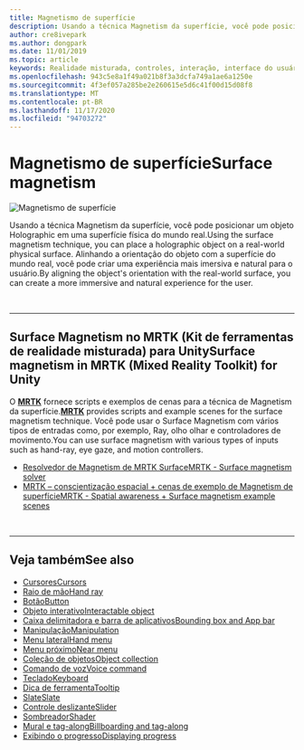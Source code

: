 ```yaml
---
title: Magnetismo de superfície
description: Usando a técnica Magnetism da superfície, você pode posicionar um objeto Holographic em uma superfície física do mundo real.
author: cre8ivepark
ms.author: dongpark
ms.date: 11/01/2019
ms.topic: article
keywords: Realidade misturada, controles, interação, interface do usuário, UX, headset de realidade misturada, headset de realidade mista do Windows, headset da realidade virtual, HoloLens, MRTK, kit de ferramentas de realidade misturada, Magnetism da superfície
ms.openlocfilehash: 943c5e8a1f49a021b8f3a3dcfa749a1ae6a1250e
ms.sourcegitcommit: 4f3ef057a285be2e260615e5d6c41f00d15d08f8
ms.translationtype: MT
ms.contentlocale: pt-BR
ms.lasthandoff: 11/17/2020
ms.locfileid: "94703272"
---
```

# <a name="surface-magnetism"></a><span data-ttu-id="0130f-104">Magnetismo de superfície</span><span class="sxs-lookup"><span data-stu-id="0130f-104">Surface magnetism</span></span>

![Magnetismo de superfície](images/MRTK_SurfaceMagnetism.gif)

<span data-ttu-id="0130f-106">Usando a técnica Magnetism da superfície, você pode posicionar um objeto Holographic em uma superfície física do mundo real.</span><span class="sxs-lookup"><span data-stu-id="0130f-106">Using the surface magnetism technique, you can place a holographic object on a real-world physical surface.</span></span> <span data-ttu-id="0130f-107">Alinhando a orientação do objeto com a superfície do mundo real, você pode criar uma experiência mais imersiva e natural para o usuário.</span><span class="sxs-lookup"><span data-stu-id="0130f-107">By aligning the object's orientation with the real-world surface, you can create a more immersive and natural experience for the user.</span></span>

<br>

---

## <a name="surface-magnetism-in-mrtk-mixed-reality-toolkit-for-unity"></a><span data-ttu-id="0130f-108">Surface Magnetism no MRTK (Kit de ferramentas de realidade misturada) para Unity</span><span class="sxs-lookup"><span data-stu-id="0130f-108">Surface magnetism in MRTK (Mixed Reality Toolkit) for Unity</span></span>
<span data-ttu-id="0130f-109">O **[MRTK](https://github.com/Microsoft/MixedRealityToolkit-Unity)** fornece scripts e exemplos de cenas para a técnica de Magnetism da superfície.</span><span class="sxs-lookup"><span data-stu-id="0130f-109">**[MRTK](https://github.com/Microsoft/MixedRealityToolkit-Unity)** provides scripts and example scenes for the surface magnetism technique.</span></span> <span data-ttu-id="0130f-110">Você pode usar o Surface Magnetism com vários tipos de entradas como, por exemplo, Ray, olho olhar e controladores de movimento.</span><span class="sxs-lookup"><span data-stu-id="0130f-110">You can use surface magnetism with various types of inputs such as hand-ray, eye gaze, and motion controllers.</span></span>

* [<span data-ttu-id="0130f-111">Resolvedor de Magnetism de MRTK Surface</span><span class="sxs-lookup"><span data-stu-id="0130f-111">MRTK - Surface magnetism solver</span></span>](https://microsoft.github.io/MixedRealityToolkit-Unity/Documentation/README_Solver.html#surfacemagnetism)
* [<span data-ttu-id="0130f-112">MRTK – conscientização espacial + cenas de exemplo de Magnetism de superfície</span><span class="sxs-lookup"><span data-stu-id="0130f-112">MRTK - Spatial awareness + Surface magnetism example scenes</span></span>](https://github.com/microsoft/MixedRealityToolkit-Unity/blob/mrtk_development/Assets/MRTK/Examples/Demos/Solvers/Scenes/SurfaceMagnetismSpatialAwarenessExample.unity)


<br>

---

## <a name="see-also"></a><span data-ttu-id="0130f-113">Veja também</span><span class="sxs-lookup"><span data-stu-id="0130f-113">See also</span></span>

* [<span data-ttu-id="0130f-114">Cursores</span><span class="sxs-lookup"><span data-stu-id="0130f-114">Cursors</span></span>](cursors.md)
* [<span data-ttu-id="0130f-115">Raio de mão</span><span class="sxs-lookup"><span data-stu-id="0130f-115">Hand ray</span></span>](point-and-commit.md)
* [<span data-ttu-id="0130f-116">Botão</span><span class="sxs-lookup"><span data-stu-id="0130f-116">Button</span></span>](button.md)
* [<span data-ttu-id="0130f-117">Objeto interativo</span><span class="sxs-lookup"><span data-stu-id="0130f-117">Interactable object</span></span>](interactable-object.md)
* [<span data-ttu-id="0130f-118">Caixa delimitadora e barra de aplicativos</span><span class="sxs-lookup"><span data-stu-id="0130f-118">Bounding box and App bar</span></span>](app-bar-and-bounding-box.md)
* [<span data-ttu-id="0130f-119">Manipulação</span><span class="sxs-lookup"><span data-stu-id="0130f-119">Manipulation</span></span>](direct-manipulation.md)
* [<span data-ttu-id="0130f-120">Menu lateral</span><span class="sxs-lookup"><span data-stu-id="0130f-120">Hand menu</span></span>](hand-menu.md)
* [<span data-ttu-id="0130f-121">Menu próximo</span><span class="sxs-lookup"><span data-stu-id="0130f-121">Near menu</span></span>](near-menu.md)
* [<span data-ttu-id="0130f-122">Coleção de objetos</span><span class="sxs-lookup"><span data-stu-id="0130f-122">Object collection</span></span>](object-collection.md)
* [<span data-ttu-id="0130f-123">Comando de voz</span><span class="sxs-lookup"><span data-stu-id="0130f-123">Voice command</span></span>](voice-input.md)
* [<span data-ttu-id="0130f-124">Teclado</span><span class="sxs-lookup"><span data-stu-id="0130f-124">Keyboard</span></span>](keyboard.md)
* [<span data-ttu-id="0130f-125">Dica de ferramenta</span><span class="sxs-lookup"><span data-stu-id="0130f-125">Tooltip</span></span>](tooltip.md)
* [<span data-ttu-id="0130f-126">Slate</span><span class="sxs-lookup"><span data-stu-id="0130f-126">Slate</span></span>](slate.md)
* [<span data-ttu-id="0130f-127">Controle deslizante</span><span class="sxs-lookup"><span data-stu-id="0130f-127">Slider</span></span>](slider.md)
* [<span data-ttu-id="0130f-128">Sombreador</span><span class="sxs-lookup"><span data-stu-id="0130f-128">Shader</span></span>](shader.md)
* [<span data-ttu-id="0130f-129">Mural e tag-along</span><span class="sxs-lookup"><span data-stu-id="0130f-129">Billboarding and tag-along</span></span>](billboarding-and-tag-along.md)
* [<span data-ttu-id="0130f-130">Exibindo o progresso</span><span class="sxs-lookup"><span data-stu-id="0130f-130">Displaying progress</span></span>](progress.md)
